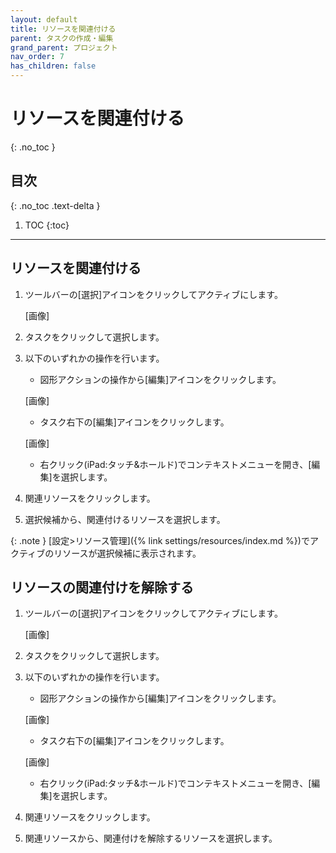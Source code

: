 ```yaml
---
layout: default
title: リソースを関連付ける
parent: タスクの作成・編集
grand_parent: プロジェクト
nav_order: 7
has_children: false
---
```


# リソースを関連付ける
{: .no_toc }

## 目次
{: .no_toc .text-delta }

1. TOC
{:toc}

---

## リソースを関連付ける

1. ツールバーの[選択]アイコンをクリックしてアクティブにします。
    
    [画像]
    
2. タスクをクリックして選択します。
3. 以下のいずれかの操作を行います。
    - 図形アクションの操作から[編集]アイコンをクリックします。
    
    [画像]
    
    - タスク右下の[編集]アイコンをクリックします。
    
    [画像]
    
    - 右クリック(iPad:タッチ&ホールド)でコンテキストメニューを開き、[編集]を選択します。

4. 関連リソースをクリックします。
5. 選択候補から、関連付けるリソースを選択します。

{: .note }
[設定>リソース管理]({% link settings/resources/index.md %})でアクティブのリソースが選択候補に表示されます。

## リソースの関連付けを解除する

1. ツールバーの[選択]アイコンをクリックしてアクティブにします。
    
    [画像]
    
2. タスクをクリックして選択します。
3. 以下のいずれかの操作を行います。
    - 図形アクションの操作から[編集]アイコンをクリックします。
    
    [画像]
    
    - タスク右下の[編集]アイコンをクリックします。
    
    [画像]
    
    - 右クリック(iPad:タッチ&ホールド)でコンテキストメニューを開き、[編集]を選択します。

4. 関連リソースをクリックします。
5. 関連リソースから、関連付けを解除するリソースを選択します。

